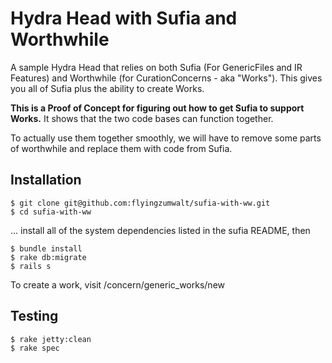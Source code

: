 # Hydra Head with Sufia and Worthwhile

A sample Hydra Head that relies on both Sufia (For GenericFiles and IR Features) and Worthwhile (for CurationConcerns - aka "Works").
This gives you all of Sufia plus the ability to create Works.

**This is a Proof of Concept for figuring out how to get Sufia to support Works.**  It shows that the two code bases can function together.

To actually use them together smoothly, we will have to remove some parts of worthwhile and replace them with code from Sufia.

## Installation

    $ git clone git@github.com:flyingzumwalt/sufia-with-ww.git
    $ cd sufia-with-ww

... install all of the system dependencies listed in the sufia README, then

    $ bundle install
    $ rake db:migrate
    $ rails s

To create a work, visit /concern/generic_works/new

## Testing

    $ rake jetty:clean
    $ rake spec

